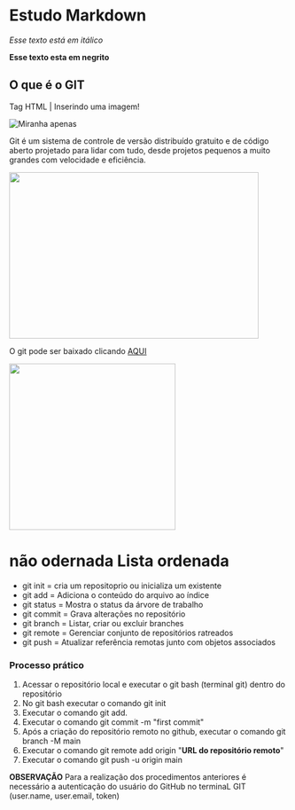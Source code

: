 # Estudo Markdown
*Esse texto está em itálico*

**Esse texto esta em negrito**
## O que é o GIT
Tag HTML
 | Inserindo uma imagem!

<img 
alt="Miranha apenas"
src="https://s2.glbimg.com/OY2qTqVb7o026OOynjuKZhlfEPM=/0x0:620x465/984x0/smart/filters:strip_icc()/s.glbimg.com/jo/g1/f/original/2014/04/30/aranha-2.jpg">

Git é um sistema de controle de versão distribuído gratuito e de código aberto projetado para lidar com tudo, desde projetos pequenos a muito grandes com velocidade e eficiência.


<img src="https://git-scm.com/images/branching-illustration@2x.png" width="450" height="300">

O git pode ser baixado clicando <a href="https://git-scm.com/">AQUI</a>


<img src="http://octodex.github.com/images/droctocat.png" width="300" height="300">

#  não odernada Lista ordenada
* git init = cria um repositoprio ou inicializa um existente
* git add =  Adiciona o conteúdo do arquivo ao índice
* git status = Mostra o status da árvore de trabalho
* git commit = Grava alterações no repositório
* git branch = Listar, criar ou excluir branches
* git remote = Gerenciar conjunto de repositórios ratreados 
* git push = Atualizar referência remotas junto com objetos associados

### Processo prático 
1. Acessar o repositório local e executar o git bash (terminal git) dentro do repositório
2. No git bash executar o comando git init
3. Executar o comando git add.
4. Executar o comando git commit -m "first commit"
5. Após a criação do repositório remoto no github, executar o comando git branch -M main 
6. Executar o comando git remote add origin "**URL do repositório remoto**"
7. Executar o comando git push -u origin main

**OBSERVAÇÃO**
Para a realização dos procedimentos anteriores é necessário a autenticação do usuário do GitHub no terminaL GIT (user.name, user.email, token)


